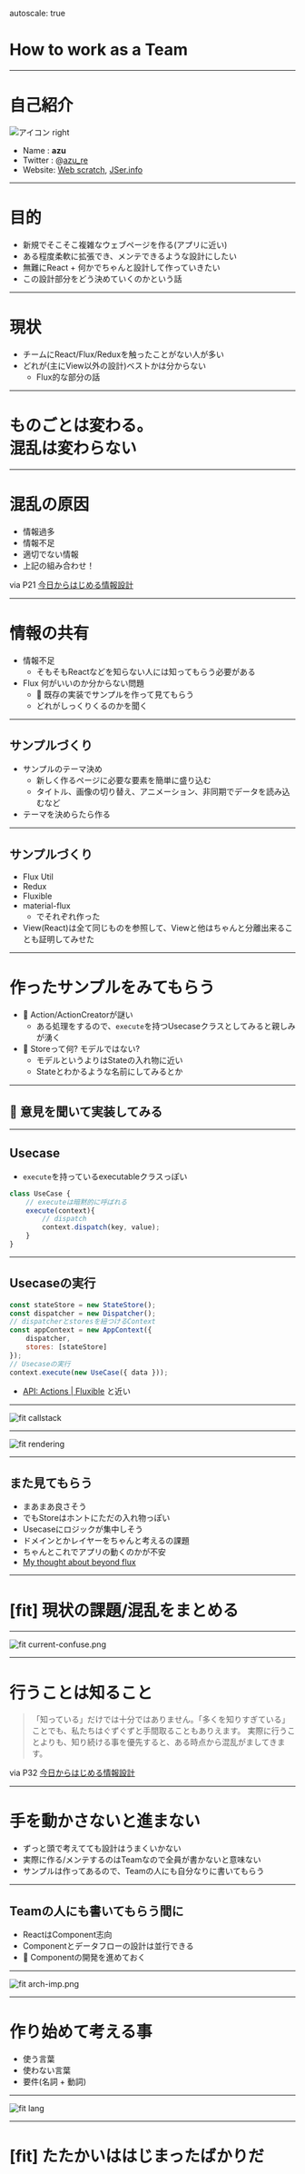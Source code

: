 autoscale: true

# How to work as a Team

----

# 自己紹介

![アイコン right](https://github.com/azu.png)

- Name : **azu**
- Twitter : @[azu_re](https://twitter.com/azu_re)
- Website: [Web scratch], [JSer.info]

[Web scratch]: http://efcl.info/ "Web scratch"
[JSer.info]: http://jser.info/ "JSer.info"

----

# 目的

- 新規でそこそこ複雑なウェブページを作る(アプリに近い)
- ある程度柔軟に拡張でき、メンテできるような設計にしたい
- 無難にReact + 何かでちゃんと設計して作っていきたい
- この設計部分をどう決めていくのかという話

----

# 現状

- チームにReact/Flux/Reduxを触ったことがない人が多い
- どれが(主にView以外の設計)ベストかは分からない
	- Flux的な部分の話

----

# ものごとは変わる。<br>混乱は変わらない

----

# 混乱の原因

- 情報過多
- 情報不足
- 適切でない情報
- 上記の組み合わせ！

via P21 [今日からはじめる情報設計](http://www.amazon.co.jp/dp/4802510012/ "今日からはじめる情報設計")

-----

# 情報の共有

- 情報不足 
	- そもそもReactなどを知らない人には知ってもらう必要がある
- Flux 何がいいのか分からない問題
	- :triangular_flag_on_post:  既存の実装でサンプルを作って見てもらう
	- どれがしっくりくるのかを聞く


----

## サンプルづくり

- サンプルのテーマ決め
	- 新しく作るページに必要な要素を簡単に盛り込む
	- タイトル、画像の切り替え、アニメーション、非同期でデータを読み込むなど
- テーマを決めらたら作る


-----


## サンプルづくり


- Flux Util
- Redux
- Fluxible
- material-flux
	- でそれぞれ作った
- View(React)は全て同じものを参照して、Viewと他はちゃんと分離出来ることも証明してみせた

----

# 作ったサンプルをみてもらう

- :thought_balloon: Action/ActionCreatorが謎い
	- ある処理をするので、`execute`を持つUsecaseクラスとしてみると親しみが湧く
- :thought_balloon: Storeって何? モデルではない?
	- モデルというよりはStateの入れ物に近い
	- Stateとわかるような名前にしてみるとか

----

## :triangular_flag_on_post: 意見を聞いて実装してみる


-----

## Usecase

- `execute`を持っているexecutableクラスっぽい

```js
class UseCase {
    // executeは暗黙的に呼ばれる
    execute(context){
        // dispatch
        context.dispatch(key, value);
    }
}
```

-----

## Usecaseの実行

```js
const stateStore = new StateStore();
const dispatcher = new Dispatcher();
// dispatcherとstoresを紐つけるContext
const appContext = new AppContext({
    dispatcher,
    stores: [stateStore]
});
// Usecaseの実行
context.execute(new UseCase({ data }));
```


- [API: Actions | Fluxible](http://fluxible.io/api/actions.html "API: Actions | Fluxible") と近い

-----

![fit callstack](./img/callstack.png)


-----

![fit rendering](./img/rendering.png)


-----

## また見てもらう

- まあまあ良さそう
- でもStoreはホントにただの入れ物っぽい
- Usecaseにロジックが集中しそう
- ドメインとかレイヤーをちゃんと考えるの課題
- ちゃんとこれでアプリの動くのかが不安
- [My thought about beyond flux](http://www.slideshare.net/saneyuki/my-thoughy-about-beyond-flux "My thought about beyond flux")

-----

# [fit] 現状の課題/混乱をまとめる

-----

![fit current-confuse.png](img/current-confuse.png)


----

# 行うことは知ること

>「知っている」だけでは十分ではありません。「多くを知りすぎている」ことでも、私たちはぐずぐずと手間取ることもありえます。 
> 実際に行うことよりも、知り続ける事を優先すると、ある時点から混乱がましてきます。

via P32 [今日からはじめる情報設計](http://www.amazon.co.jp/dp/4802510012/ "今日からはじめる情報設計")

----

# 手を動かさないと進まない

- ずっと頭で考えてても設計はうまくいかない
- 実際に作る/メンテするのはTeamなので全員が書かないと意味ない
- サンプルは作ってあるので、Teamの人にも自分なりに書いてもらう

----

## Teamの人にも書いてもらう間に

- ReactはComponent志向
- Componentとデータフローの設計は並行できる
- :triangular_flag_on_post:  Componentの開発を進めておく

-----


![fit arch-imp.png](img/arch-imp.png)


-----

# 作り始めて考える事

- 使う言葉
- 使わない言葉
- 要件(名詞 + 動詞)

-----

![fit lang](img/lang.png)

-----

# [fit] たたかいははじまったばかりだ